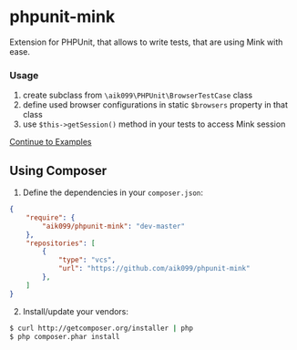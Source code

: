 # phpunit-mink
Extension for PHPUnit, that allows to write tests, that are using Mink with ease.

### Usage

1. create subclass from `\aik099\PHPUnit\BrowserTestCase` class
2. define used browser configurations in static `$browsers` property in that class
3. use `$this->getSession()` method in your tests to access Mink session

[Continue to Examples](docs/PHPUnit.md)

## Using Composer

1. Define the dependencies in your ```composer.json```:
```json
{
	"require": {
		"aik099/phpunit-mink": "dev-master"
	},
	"repositories": [
		{
			"type": "vcs",
			"url": "https://github.com/aik099/phpunit-mink"
		},
	]
}
```

2. Install/update your vendors:
```bash
$ curl http://getcomposer.org/installer | php
$ php composer.phar install
```